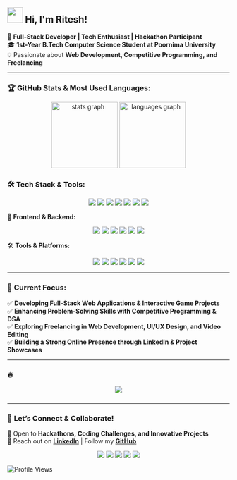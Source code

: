 ## <img src="https://media.giphy.com/media/hvRJCLFzcasrR4ia7z/giphy.gif" width="35"> Hi, I'm Ritesh!  

🚀 **Full-Stack Developer | Tech Enthusiast | Hackathon Participant**  
🎓 **1st-Year B.Tech Computer Science Student at Poornima University**  
💡 Passionate about **Web Development, Competitive Programming, and Freelancing**  

---

### 🏆 **GitHub Stats & Most Used Languages:**

<div align="center">
  <img src="https://github-readme-stats.vercel.app/api?username=ritesh1234707&hide_title=false&hide_rank=false&show_icons=true&include_all_commits=true&count_private=true&disable_animations=false&theme=dracula&locale=en&hide_border=false&order=1" height="150" alt="stats graph"  />
  <img src="https://github-readme-stats.vercel.app/api/top-langs?username=ritesh1234707&locale=en&hide_title=false&layout=compact&card_width=320&langs_count=5&theme=dracula&hide_border=false&order=2" height="150" alt="languages graph"  />
</div>

###
### 🛠 **Tech Stack & Tools:**

<p align="center">
  <img src="https://img.shields.io/badge/C-00599C?style=for-the-badge&logo=c&logoColor=white"/>
  <img src="https://img.shields.io/badge/Python-FFD43B?style=for-the-badge&logo=python&logoColor=blue"/>
  <img src="https://img.shields.io/badge/C++-00599C?style=for-the-badge&logo=c%2B%2B&logoColor=white"/>
  <img src="https://img.shields.io/badge/JavaScript-F7DF1E?style=for-the-badge&logo=javascript&logoColor=black"/>
  <img src="https://img.shields.io/badge/TypeScript-3178C6?style=for-the-badge&logo=typescript&logoColor=white"/>
  <img src="https://img.shields.io/badge/HTML5-E34F26?style=for-the-badge&logo=html5&logoColor=white"/>
  <img src="https://img.shields.io/badge/CSS3-1572B6?style=for-the-badge&logo=css3&logoColor=white"/>
</p>

📡 **Frontend & Backend:**
<p align="center">
  <img src="https://img.shields.io/badge/React-61DAFB?style=for-the-badge&logo=react&logoColor=black"/>
  <img src="https://img.shields.io/badge/Next.js-000000?style=for-the-badge&logo=next.js&logoColor=white"/>
  <img src="https://img.shields.io/badge/Node.js-339933?style=for-the-badge&logo=nodedotjs&logoColor=white"/>
  <img src="https://img.shields.io/badge/Express.js-000000?style=for-the-badge&logo=express&logoColor=white"/>
  <img src="https://img.shields.io/badge/MongoDB-4EA94B?style=for-the-badge&logo=mongodb&logoColor=white"/>
  <img src="https://img.shields.io/badge/MySQL-4479A1?style=for-the-badge&logo=mysql&logoColor=white"/>
</p>

🛠 **Tools & Platforms:**
<p align="center">
  <img src="https://img.shields.io/badge/Git-F05032?style=for-the-badge&logo=git&logoColor=white"/>
  <img src="https://img.shields.io/badge/GitHub-181717?style=for-the-badge&logo=github&logoColor=white"/>
  <img src="https://img.shields.io/badge/Figma-F24E1E?style=for-the-badge&logo=figma&logoColor=white"/>
  <img src="https://img.shields.io/badge/VS%20Code-007ACC?style=for-the-badge&logo=visual-studio-code&logoColor=white"/>
  <img src="https://img.shields.io/badge/Docker-2496ED?style=for-the-badge&logo=docker&logoColor=white"/>
  <img src="https://img.shields.io/badge/AWS-232F3E?style=for-the-badge&logo=amazon-aws&logoColor=white"/>
</p>

---

### 🎯 **Current Focus:**

✅ **Developing Full-Stack Web Applications & Interactive Game Projects**  
✅ **Enhancing Problem-Solving Skills with Competitive Programming & DSA**  
✅ **Exploring Freelancing in Web Development, UI/UX Design, and Video Editing**  
✅ **Building a Strong Online Presence through LinkedIn & Project Showcases**  

---

### 🔥

<div align="center">
  <img src="https://cdn.dribbble.com/userupload/19635777/file/original-159b90501c357f760a439b383f1a51e7.gif"  />
</div>

###
---

### 🤝 **Let’s Connect & Collaborate!**

📩 Open to **Hackathons, Coding Challenges, and Innovative Projects**  
📢 Reach out on **[LinkedIn](#)** | Follow my **[GitHub](#)**  

<p align="center">
  <a href="#"><img src="https://img.shields.io/badge/Youtube-FF0000?style=for-the-badge&logo=youtube&logoColor=white"></a>
  <a href="#"><img src="https://img.shields.io/badge/Instagram-E4405F?style=for-the-badge&logo=instagram&logoColor=white"></a>
  <a href="#"><img src="https://img.shields.io/badge/Twitch-9146FF?style=for-the-badge&logo=twitch&logoColor=white"></a>
  <a href="#"><img src="https://img.shields.io/badge/Discord-5865F2?style=for-the-badge&logo=discord&logoColor=white"></a>
  <a href="#"><img src="https://img.shields.io/badge/LinkedIn-0A66C2?style=for-the-badge&logo=linkedin&logoColor=white"></a>
</p>

![Profile Views](https://komarev.com/ghpvc/?username=YOUR_GITHUB_USERNAME&style=flat-square&color=blue)
